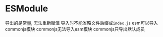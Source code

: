 # ESModule

导出的是常量, 无法重新赋值
导入时不能省略文件后缀或`index.js`
esm可以导入commonjs模块
commonjs无法导入esm模块
commonjs只导出默认成员

